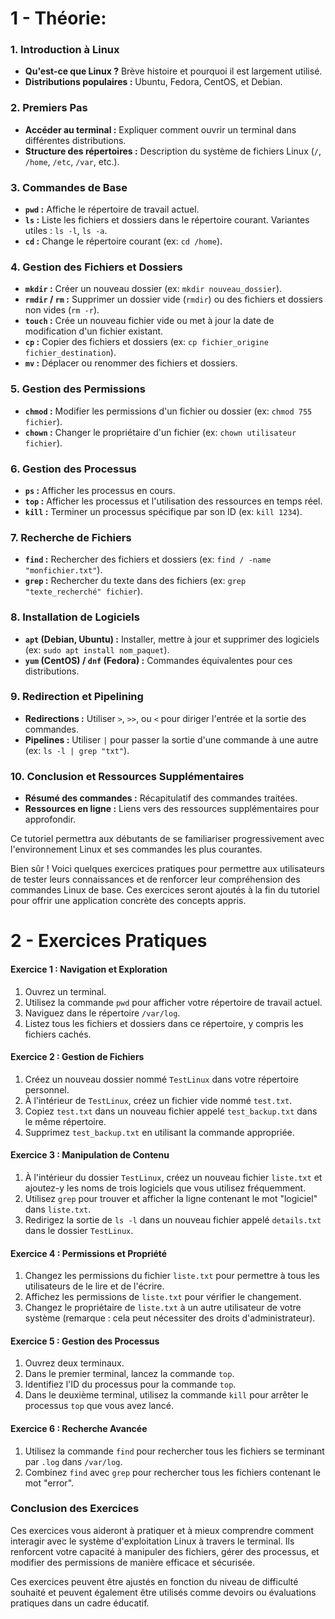 # 1 - Théorie: 
### 1. Introduction à Linux
- **Qu'est-ce que Linux ?** Brève histoire et pourquoi il est largement utilisé.
- **Distributions populaires :** Ubuntu, Fedora, CentOS, et Debian.

### 2. Premiers Pas
- **Accéder au terminal :** Expliquer comment ouvrir un terminal dans différentes distributions.
- **Structure des répertoires :** Description du système de fichiers Linux (`/`, `/home`, `/etc`, `/var`, etc.).

### 3. Commandes de Base
- **`pwd` :** Affiche le répertoire de travail actuel.
- **`ls` :** Liste les fichiers et dossiers dans le répertoire courant. Variantes utiles : `ls -l`, `ls -a`.
- **`cd` :** Change le répertoire courant (ex: `cd /home`).

### 4. Gestion des Fichiers et Dossiers
- **`mkdir` :** Créer un nouveau dossier (ex: `mkdir nouveau_dossier`).
- **`rmdir` / `rm` :** Supprimer un dossier vide (`rmdir`) ou des fichiers et dossiers non vides (`rm -r`).
- **`touch` :** Crée un nouveau fichier vide ou met à jour la date de modification d'un fichier existant.
- **`cp` :** Copier des fichiers et dossiers (ex: `cp fichier_origine fichier_destination`).
- **`mv` :** Déplacer ou renommer des fichiers et dossiers.

### 5. Gestion des Permissions
- **`chmod` :** Modifier les permissions d'un fichier ou dossier (ex: `chmod 755 fichier`).
- **`chown` :** Changer le propriétaire d'un fichier (ex: `chown utilisateur fichier`).

### 6. Gestion des Processus
- **`ps` :** Afficher les processus en cours.
- **`top` :** Afficher les processus et l'utilisation des ressources en temps réel.
- **`kill` :** Terminer un processus spécifique par son ID (ex: `kill 1234`).

### 7. Recherche de Fichiers
- **`find` :** Rechercher des fichiers et dossiers (ex: `find / -name "monfichier.txt"`).
- **`grep` :** Rechercher du texte dans des fichiers (ex: `grep "texte_recherché" fichier`).

### 8. Installation de Logiciels
- **`apt` (Debian, Ubuntu) :** Installer, mettre à jour et supprimer des logiciels (ex: `sudo apt install nom_paquet`).
- **`yum` (CentOS) / `dnf` (Fedora) :** Commandes équivalentes pour ces distributions.

### 9. Redirection et Pipelining
- **Redirections :** Utiliser `>`, `>>`, ou `<` pour diriger l'entrée et la sortie des commandes.
- **Pipelines :** Utiliser `|` pour passer la sortie d'une commande à une autre (ex: `ls -l | grep "txt"`).

### 10. Conclusion et Ressources Supplémentaires
- **Résumé des commandes :** Récapitulatif des commandes traitées.
- **Ressources en ligne :** Liens vers des ressources supplémentaires pour approfondir.

Ce tutoriel permettra aux débutants de se familiariser progressivement avec l'environnement Linux et ses commandes les plus courantes.

Bien sûr ! Voici quelques exercices pratiques pour permettre aux utilisateurs de tester leurs connaissances et de renforcer leur compréhension des commandes Linux de base. Ces exercices seront ajoutés à la fin du tutoriel pour offrir une application concrète des concepts appris.

# 2 - Exercices Pratiques

#### Exercice 1 : Navigation et Exploration
1. Ouvrez un terminal.
2. Utilisez la commande `pwd` pour afficher votre répertoire de travail actuel.
3. Naviguez dans le répertoire `/var/log`.
4. Listez tous les fichiers et dossiers dans ce répertoire, y compris les fichiers cachés.

#### Exercice 2 : Gestion de Fichiers
1. Créez un nouveau dossier nommé `TestLinux` dans votre répertoire personnel.
2. À l'intérieur de `TestLinux`, créez un fichier vide nommé `test.txt`.
3. Copiez `test.txt` dans un nouveau fichier appelé `test_backup.txt` dans le même répertoire.
4. Supprimez `test_backup.txt` en utilisant la commande appropriée.

#### Exercice 3 : Manipulation de Contenu
1. À l'intérieur du dossier `TestLinux`, créez un nouveau fichier `liste.txt` et ajoutez-y les noms de trois logiciels que vous utilisez fréquemment.
2. Utilisez `grep` pour trouver et afficher la ligne contenant le mot "logiciel" dans `liste.txt`.
3. Redirigez la sortie de `ls -l` dans un nouveau fichier appelé `details.txt` dans le dossier `TestLinux`.

#### Exercice 4 : Permissions et Propriété
1. Changez les permissions du fichier `liste.txt` pour permettre à tous les utilisateurs de le lire et de l'écrire.
2. Affichez les permissions de `liste.txt` pour vérifier le changement.
3. Changez le propriétaire de `liste.txt` à un autre utilisateur de votre système (remarque : cela peut nécessiter des droits d'administrateur).

#### Exercice 5 : Gestion des Processus
1. Ouvrez deux terminaux.
2. Dans le premier terminal, lancez la commande `top`.
3. Identifiez l'ID du processus pour la commande `top`.
4. Dans le deuxième terminal, utilisez la commande `kill` pour arrêter le processus `top` que vous avez lancé.

#### Exercice 6 : Recherche Avancée
1. Utilisez la commande `find` pour rechercher tous les fichiers se terminant par `.log` dans `/var/log`.
2. Combinez `find` avec `grep` pour rechercher tous les fichiers contenant le mot "error".

### Conclusion des Exercices
Ces exercices vous aideront à pratiquer et à mieux comprendre comment interagir avec le système d'exploitation Linux à travers le terminal. Ils renforcent votre capacité à manipuler des fichiers, gérer des processus, et modifier des permissions de manière efficace et sécurisée.

Ces exercices peuvent être ajustés en fonction du niveau de difficulté souhaité et peuvent également être utilisés comme devoirs ou évaluations pratiques dans un cadre éducatif.
